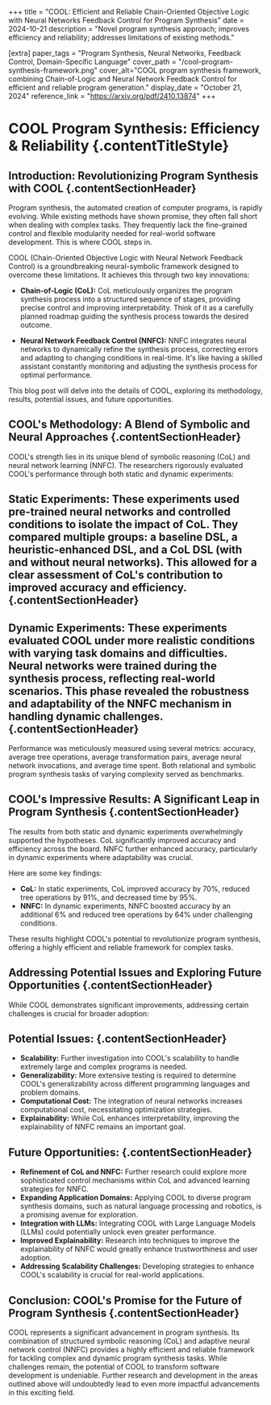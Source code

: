 +++
title = "COOL: Efficient and Reliable Chain-Oriented Objective Logic with Neural Networks Feedback Control for Program Synthesis"
date = 2024-10-21
description = "Novel program synthesis approach; improves efficiency and reliability; addresses limitations of existing methods."

[extra]
paper_tags = "Program Synthesis, Neural Networks, Feedback Control, Domain-Specific Language"
cover_path = "/cool-program-synthesis-framework.png"
cover_alt="COOL program synthesis framework, combining Chain-of-Logic and Neural Network Feedback Control for efficient and reliable program generation."
display_date = "October 21, 2024"
reference_link = "https://arxiv.org/pdf/2410.13874"
+++

# COOL Program Synthesis:  Efficiency & Reliability {.contentTitleStyle}

## Introduction: Revolutionizing Program Synthesis with COOL {.contentSectionHeader}

Program synthesis, the automated creation of computer programs, is rapidly evolving.  While existing methods have shown promise, they often fall short when dealing with complex tasks.  They frequently lack the fine-grained control and flexible modularity needed for real-world software development.  This is where COOL steps in.

COOL (Chain-Oriented Objective Logic with Neural Network Feedback Control) is a groundbreaking neural-symbolic framework designed to overcome these limitations.  It achieves this through two key innovations:

*   **Chain-of-Logic (CoL):** CoL meticulously organizes the program synthesis process into a structured sequence of stages, providing precise control and improving interpretability.  Think of it as a carefully planned roadmap guiding the synthesis process towards the desired outcome.

*   **Neural Network Feedback Control (NNFC):** NNFC integrates neural networks to dynamically refine the synthesis process, correcting errors and adapting to changing conditions in real-time. It's like having a skilled assistant constantly monitoring and adjusting the synthesis process for optimal performance.

This blog post will delve into the details of COOL, exploring its methodology, results, potential issues, and future opportunities.

## COOL's Methodology: A Blend of Symbolic and Neural Approaches {.contentSectionHeader}

COOL's strength lies in its unique blend of symbolic reasoning (CoL) and neural network learning (NNFC).  The researchers rigorously evaluated COOL's performance through both static and dynamic experiments:

## Static Experiments:  These experiments used pre-trained neural networks and controlled conditions to isolate the impact of CoL.  They compared multiple groups: a baseline DSL, a heuristic-enhanced DSL, and a CoL DSL (with and without neural networks). This allowed for a clear assessment of CoL's contribution to improved accuracy and efficiency. {.contentSectionHeader}

## Dynamic Experiments: These experiments evaluated COOL under more realistic conditions with varying task domains and difficulties. Neural networks were trained during the synthesis process, reflecting real-world scenarios. This phase revealed the robustness and adaptability of the NNFC mechanism in handling dynamic challenges. {.contentSectionHeader}

Performance was meticulously measured using several metrics: accuracy, average tree operations, average transformation pairs, average neural network invocations, and average time spent.  Both relational and symbolic program synthesis tasks of varying complexity served as benchmarks.

## COOL's Impressive Results: A Significant Leap in Program Synthesis {.contentSectionHeader}

The results from both static and dynamic experiments overwhelmingly supported the hypotheses.  CoL significantly improved accuracy and efficiency across the board.  NNFC further enhanced accuracy, particularly in dynamic experiments where adaptability was crucial.

Here are some key findings:

*   **CoL:** In static experiments, CoL improved accuracy by 70%, reduced tree operations by 91%, and decreased time by 95%.
*   **NNFC:** In dynamic experiments, NNFC boosted accuracy by an additional 6% and reduced tree operations by 64% under challenging conditions.

These results highlight COOL's potential to revolutionize program synthesis, offering a highly efficient and reliable framework for complex tasks.

## Addressing Potential Issues and Exploring Future Opportunities {.contentSectionHeader}

While COOL demonstrates significant improvements, addressing certain challenges is crucial for broader adoption:

## Potential Issues: {.contentSectionHeader}

*   **Scalability:**  Further investigation into COOL's scalability to handle extremely large and complex programs is needed.
*   **Generalizability:**  More extensive testing is required to determine COOL's generalizability across different programming languages and problem domains.
*   **Computational Cost:** The integration of neural networks increases computational cost, necessitating optimization strategies.
*   **Explainability:** While CoL enhances interpretability, improving the explainability of NNFC remains an important goal.

## Future Opportunities: {.contentSectionHeader}

*   **Refinement of CoL and NNFC:**  Further research could explore more sophisticated control mechanisms within CoL and advanced learning strategies for NNFC.
*   **Expanding Application Domains:**  Applying COOL to diverse program synthesis domains, such as natural language processing and robotics, is a promising avenue for exploration.
*   **Integration with LLMs:**  Integrating COOL with Large Language Models (LLMs) could potentially unlock even greater performance.
*   **Improved Explainability:**  Research into techniques to improve the explainability of NNFC would greatly enhance trustworthiness and user adoption.
*   **Addressing Scalability Challenges:**  Developing strategies to enhance COOL's scalability is crucial for real-world applications.

## Conclusion: COOL's Promise for the Future of Program Synthesis {.contentSectionHeader}

COOL represents a significant advancement in program synthesis. Its combination of structured symbolic reasoning (CoL) and adaptive neural network control (NNFC) provides a highly efficient and reliable framework for tackling complex and dynamic program synthesis tasks. While challenges remain, the potential of COOL to transform software development is undeniable.  Further research and development in the areas outlined above will undoubtedly lead to even more impactful advancements in this exciting field.


